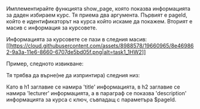 Имплементирайте функцията show_page, която показва информацията за даден избираем курс. Тя приема два аргумента. Първият е pageId, който е идентификаторът на курса който искаме да покажем. Вторият е масив с информация за курсовете.

Информацията за курсовете се пази в следния масив:
[[https://cloud.githubusercontent.com/assets/8988578/19660965/8e469862-9a3a-11e6-8660-6707de5bd05f.png|alt=task1_1HW2]]

Пример, следното извикване:


Тя трябва да върне(не да изпринтира) следния низ:

Като в h1 заглавие се намира 'title' информацията, в h2 заглавие се намира 'lecturer' информацията, а в параграф се показва 'description' информацията за курса с ключ, съвпадащ с параметъра $pageId.
